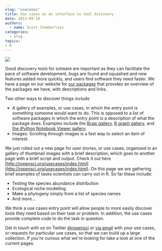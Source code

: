 ```yaml
---
slug: "usecases"
title: Use cases as an interface to tool discovery
date: 2013-09-10
authors:
  - name: Scott Chamberlain
categories:
  - blog
topics:
- R
---
```


<a href="/usecases/index.html"><img src="/assets/usecases-images/usecases.png"></a>

Good discovery tools for sotware are important as they can facilitate the pace of software development, bugs are found and squashed and new features added more quickly, and users find software they need faster. We have a page on our website for [our packages](http://ropensci.org/packages/index.html) that provides an overview of the packages we have, with descriptions and links.

Two other ways to discover things include

* A gallery of examples, or use cases, in which the entry point is something someone would want to do. This is opposed to a list of software packages in which the entry point is a description of what the package does. Examples include the [Rcpp gallery](http://gallery.rcpp.org/), [R graph gallery](http://www.sr.bham.ac.uk/~ajrs/R/r-gallery.html), and [the iPython Notebook Viewer gallery](http://nbviewer.ipython.org/).
* Images: Scrolling through images is a fast way to select an item of interest.

We just rolled out a new page for user stories, or use cases, organized in an gallery of thumbnail images with a brief description, which goes to another page with a brief script and output. Check it out here [http://ropensci.org/usecases/index.html](http://ropensci.org/usecases/index.html). On this page we are gathering brief examples of tasks scientists can carry out in R. So far these include:

* Testing the species abundance distribution
* Ecological niche modelling
* Make a phylogeny simply from a list of species names
* And more...

We think a use cases entry point will allow people to more easily discover tools they need based on their task or problem. In addition, the use cases provide complete code to do the task in question.

Get in touch with us on Twitter [@ropensci](https://twitter.com/ropensci) or [via email](http://ropensci.org/contact.html) with your use cases, or requests for particular use cases, so that we can build up a large collection. If you're curious what we're looking for take a look at one of the current pages.
